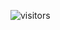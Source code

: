 ![visitors](https://visitor-badge.glitch.me/badge?page_id=page.id&left_color=green&right_color=red)

<!-- TODO-IST:START -->
<!-- TODO-IST:END -->
